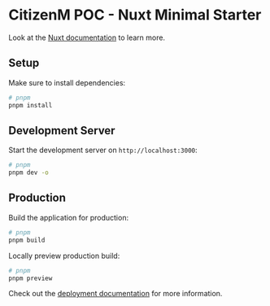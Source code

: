 # CitizenM POC - Nuxt Minimal Starter

Look at the [Nuxt documentation](https://nuxt.com/docs/getting-started/introduction) to learn more.

## Setup

Make sure to install dependencies:

```bash
# pnpm
pnpm install
```

## Development Server

Start the development server on `http://localhost:3000`:

```bash
# pnpm
pnpm dev -o
```

## Production

Build the application for production:

```bash
# pnpm
pnpm build

```

Locally preview production build:

```bash
# pnpm
pnpm preview
```

Check out the [deployment documentation](https://nuxt.com/docs/getting-started/deployment) for more information.
